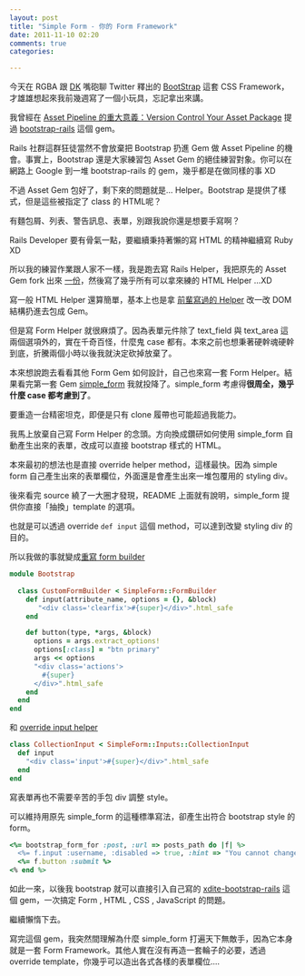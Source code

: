 ```yaml
---
layout: post
title: "Simple Form - 你的 Form Framework"
date: 2011-11-10 02:20
comments: true
categories: 

---
```


今天在 RGBA 跟 [DK](http://blog.gslin.org) 嘴砲聊 Twitter 釋出的 [BootStrap](http://twitter.github.com/bootstrap) 這套 CSS Framework，才雄雄想起來我前幾週寫了一個小玩具，忘記拿出來講。

我曾經在 [Asset Pipeline 的重大意義：Version Control Your Asset Package](/posts/2011/10/18/asset-pipeline-version-control-assets/) 提過 [bootstrap-rails](https://github.com/anjlab/bootstrap-rails) 這個 gem。

Rails 社群這群狂徒當然不會放棄把 Bootstrap 扔進 Gem 做 Asset Pipeline 的機會。事實上，Bootstrap 還是大家練習包 Asset Gem 的絕佳練習對象。你可以在網路上 Google 到一堆 bootstrap-rails 的 gem，幾乎都是在做同樣的事 XD

不過 Asset Gem 包好了，剩下來的問題就是… Helper。Bootstrap 是提供了樣式，但是這些被指定了 class 的 HTML呢？

有麵包屑、列表、警告訊息、表單，別跟我說你還是想要手寫啊？

Rails Developer 要有骨氣一點，要繼續秉持著懶的寫 HTML 的精神繼續寫 Ruby XD

所以我的練習作業跟人家不一樣，我是跑去寫 Rails Helper，我把原先的 Asset Gem fork 出來 [一份](https://github.com/xdite/bootstrap-rails)，然後寫了幾乎所有可以拿來練的 HTML Helper …XD

寫一般 HTML Helper 還算簡單，基本上也是拿 [前輩寫過的 Helper](https://github.com/techbang/handicraft_helper) 改一改 DOM 結構扔進去包成 Gem。

但是寫 Form Helper 就很麻煩了。因為表單元件除了 text_field 與 text_area 這兩個選項外的，實在千奇百怪，什麼鬼 case 都有。本來之前也想秉著硬幹魂硬幹到底，折騰兩個小時以後我就決定砍掉放棄了。

本來想說跑去看看其他 Form Gem 如何設計，自己也來寫一套 Form Helper。結果看完第一套 Gem [simple_form](https://github.com/plataformatec/simple_form) 我就投降了。simple_form 考慮得**很周全，幾乎什麼 case 都考慮到了**。

要重造一台精密坦克，即便是只有 clone 履帶也可能超過我能力。

我馬上放棄自己寫 Form Helper 的念頭。方向換成鑽研如何使用 simple_form 自動產生出來的表單，改成可以直接 bootstrap 樣式的 HTML。

本來最初的想法也是直接 override helper method，這樣最快。因為 simple form 自己產生出來的表單欄位，外面還是會產生出來一堆包覆用的 styling div。

後來看完 source 繞了一大圈才發現，README 上面就有說明，simple_form 提供你直接「抽換」template 的選項。

也就是可以透過 override `def input` 這個 method，可以達到改變 styling div 的目的。

所以我做的事就變成[重寫 form builder](https://github.com/xdite/bootstrap-rails/blob/master/lib/bootstrap-rails/helper.rb) 

``` ruby
module Bootstrap
  
  class CustomFormBuilder < SimpleForm::FormBuilder
    def input(attribute_name, options = {}, &block)
       "<div class='clearfix'>#{super}</div>".html_safe
    end

    def button(type, *args, &block)
      options = args.extract_options!
      options[:class] = "btn primary"
      args << options
      "<div class='actions'>
        #{super}
      </div>".html_safe
    end
  end
end
```
和 [override input helper](https://github.com/xdite/bootstrap-rails/blob/master/lib/bootstrap-rails/form_inputs/collection_input.rb)

``` ruby
class CollectionInput < SimpleForm::Inputs::CollectionInput
  def input
    "<div class='input'>#{super}</div>".html_safe
  end
end
```

寫表單再也不需要辛苦的手包 div 調整 style。

可以維持用原先 simple_form 的這種標準寫法，卻產生出符合 bootstrap style 的 form。

``` ruby
<%= bootstrap_form_for :post, :url => posts_path do |f| %>
  <%= f.input :username, :disabled => true, :hint => "You cannot change your username." %>
  <%= f.button :submit %>
<% end %>
```

如此一來，以後我 bootstrap 就可以直接引入自己寫的 [xdite-bootstrap-rails](https://github.com/xdite/bootstrap-rails) 這個 gem，一次搞定 Form , HTML , CSS , JavaScript 的問題。

繼續懶惰下去。

寫完這個 gem，我突然間理解為什麼 simple_form 打遍天下無敵手，因為它本身就是一套 Form Framework。其他人實在沒有再造一套輪子的必要，透過 override template，你幾乎可以造出各式各樣的表單欄位....

